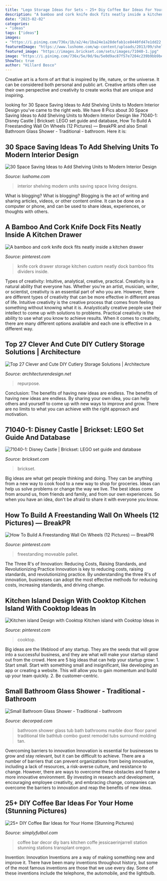 ```yaml
---
title: "Lego Storage Ideas For Sets ~ 25+ Diy Coffee Bar Ideas For Your Home (stunning Pictures)"
description: "A bamboo and cork knife dock fits neatly inside a kitchen drawer"
date: "2023-02-02"
categories:
- "ideas"
tags: ["ideas"]
images:
- "https://i.pinimg.com/736x/1b/a2/4e/1ba24e1a28defab1ce8440fd47e1dd22.jpg"
featuredImage: "https://www.lushome.com/wp-content/uploads/2013/09/shelving-units-wall-shelves-interior-design-ideas-7.jpg"
featured_image: "https://images.brickset.com/sets/images/71040-1.jpg"
image: "https://i.pinimg.com/736x/5e/0d/9a/5e0d9ac87f57e7204c239b9bb9beb11a--kitchen-drawers-corks.jpg"
ShowToc: true
author: "Hillard Bosco"
---
```



Creative art is a form of art that is inspired by life, nature, or the universe. It can be considered both personal and public art. Creative artists often use their own perspective and creativity to create works that are unique and inspiring.

	

		
looking for 30 Space Saving Ideas to Add Shelving Units to Modern Interior Design you've came to the right web. We have 8 Pics about 30 Space Saving Ideas to Add Shelving Units to Modern Interior Design like 71040-1: Disney Castle | Brickset: LEGO set guide and database, How To Build A Freestanding Wall On Wheels (12 Pictures) — BreakPR and also Small Bathroom Glass Shower - Traditional - bathroom. Here it is:
		
    
## 30 Space Saving Ideas To Add Shelving Units To Modern Interior Design

<img loading=lazy src="https://www.lushome.com/wp-content/uploads/2013/09/shelving-units-wall-shelves-interior-design-ideas-7.jpg" onerror="this.onerror=null;this.src='https://tse1.mm.bing.net/th?id=OIP.fLI4pwvSdNzwtjJTdU_3-QHaJ3&amp;pid=15.1';" alt="30 Space Saving Ideas to Add Shelving Units to Modern Interior Design">

_Source: lushome.com_

>interior shelving modern units saving space living designs. 

	

What is blogging?
What is blogging? Blogging is the act of writing and sharing articles, videos, or other content online. It can be done on a computer or phone, and can be used to share ideas, experiences, or thoughts with others.

    
## A Bamboo And Cork Knife Dock Fits Neatly Inside A Kitchen Drawer

<img loading=lazy src="https://i.pinimg.com/736x/5e/0d/9a/5e0d9ac87f57e7204c239b9bb9beb11a--kitchen-drawers-corks.jpg" onerror="this.onerror=null;this.src='https://tse4.mm.bing.net/th?id=OIP.r1i99xTJON2Z6G3S2gzdvwHaLH&amp;pid=15.1';" alt="A bamboo and cork knife dock fits neatly inside a kitchen drawer">

_Source: pinterest.com_

>knife cork drawer storage kitchen custom neatly dock bamboo fits dividers inside. 

	

Types of creativity: Intuitive, analytical, creative, practical.
Creativity is a natural ability that everyone has. Whether you're an artist, musician, writer, or scientist, creativity is an essential part of who you are. However, there are different types of creativity that can be more effective in different areas of life. Intuitive creativity is the creative process that comes from feeling something without knowing what it is. Analystically creative people use their intellect to come up with solutions to problems. Practical creativity is the ability to use what you know to achieve results. When it comes to creativity, there are many different options available and each one is effective in a different way.

    
## Top 27 Clever And Cute DIY Cutlery Storage Solutions | Architecture

<img loading=lazy src="https://cdn.architecturendesign.net/wp-content/uploads/2015/05/AD-Cutlery-Storage-Ideas-7.jpg" onerror="this.onerror=null;this.src='https://tse4.mm.bing.net/th?id=OIP.DxXJLoFZfUWIWd8vavnr2AHaJ4&amp;pid=15.1';" alt="Top 27 Clever and Cute DIY Cutlery Storage Solutions | Architecture">

_Source: architecturendesign.net_

>repurpose. 

	

Conclusion: The benefits of having new ideas are endless.
The benefits of having new ideas are endless. By sharing your own idea, you can help others and yourself to come up with new ways to improve and grow. There are no limits to what you can achieve with the right approach and motivation.

    
## 71040-1: Disney Castle | Brickset: LEGO Set Guide And Database

<img loading=lazy src="https://images.brickset.com/sets/images/71040-1.jpg" onerror="this.onerror=null;this.src='https://tse1.mm.bing.net/th?id=OIP.Zrdbq9ELCKjfhU_0SWf9wAAAAA&amp;pid=15.1';" alt="71040-1: Disney Castle | Brickset: LEGO set guide and database">

_Source: brickset.com_

>brickset. 

	

Big ideas are what get people thinking and doing. They can be anything from a new way to cook food to a new way to shop for groceries. Ideas can help us solve problems or change the way we live. The best ideas come from around us, from friends and family, and from our own experiences. So when you have an idea, don't be afraid to share it with everyone you know.

    
## How To Build A Freestanding Wall On Wheels (12 Pictures) — BreakPR

<img loading=lazy src="https://i.pinimg.com/736x/1b/a2/4e/1ba24e1a28defab1ce8440fd47e1dd22.jpg" onerror="this.onerror=null;this.src='https://tse4.mm.bing.net/th?id=OIP.NBs39JCoDNW3XUVwcNPkNgHaJ3&amp;pid=15.1';" alt="How To Build A Freestanding Wall On Wheels (12 Pictures) — BreakPR">

_Source: pinterest.com_

>freestanding moveable pallet. 

	

The Three R's of Innovation: Reducing Costs, Raising Standards, and Revolutionizing Practice
Innovation is key to reducing costs, raising standards, and revolutionizing practice. By understanding the three R's of innovation, businesses can adopt the most effective methods for reducing costs, increasing standards, and driving change.

    
## Kitchen Island Design With Cooktop Kitchen Island With Cooktop Ideas In

<img loading=lazy src="https://i.pinimg.com/736x/18/02/dc/1802dc51d6170dc818b38936440d6037.jpg" onerror="this.onerror=null;this.src='https://tse2.mm.bing.net/th?id=OIP.yTV-C7XbskKWWjB1K5xTyQAAAA&amp;pid=15.1';" alt="Kitchen island Design with Cooktop Kitchen island with Cooktop Ideas in">

_Source: pinterest.com_

>cooktop. 

	

Big ideas are the lifeblood of any startup. They are the seeds that will grow into a successful business, and they are what will make your startup stand out from the crowd. Here are 5 big ideas that can help your startup grow: 1. Start small. Start with something small and insignificant, like developing an app or creating a website. This will allow you to gain momentum and build up your team quickly. 2. Be customer-centric.

    
## Small Bathroom Glass Shower - Traditional - Bathroom

<img loading=lazy src="https://cdn.decorpad.com/photos/2013/02/07/dde626d77c75.jpeg" onerror="this.onerror=null;this.src='https://tse2.mm.bing.net/th?id=OIP.wgZC9_PjiNNwvI22jLav-gHaJ4&amp;pid=15.1';" alt="Small Bathroom Glass Shower - Traditional - bathroom">

_Source: decorpad.com_

>bathroom shower glass tub bath bathrooms marble door floor panel traditional tile bathtub combo guest remodel tubs surround molding tan. 

	

Overcoming barriers to innovation
Innovation is essential for businesses to grow and stay relevant, but it can be difficult to achieve. There are a number of barriers that can prevent organizations from being innovative, including a lack of resources, a risk-averse culture, and resistance to change.
However, there are ways to overcome these obstacles and foster a more innovative environment. By investing in research and development, encouraging employee creativity, and embracing change, companies can overcome the barriers to innovation and reap the benefits of new ideas.

    
## 25+ DIY Coffee Bar Ideas For Your Home (Stunning Pictures)

<img loading=lazy src="http://simplyfutbol.com/wp-content/uploads/2017/04/word-image.jpeg" onerror="this.onerror=null;this.src='https://tse4.mm.bing.net/th?id=OIP.wdmOrMZrixDYhsxGaRL5lAHaLH&amp;pid=15.1';" alt="25+ DIY Coffee Bar Ideas for Your Home (Stunning Pictures)">

_Source: simplyfutbol.com_

>coffee bar decor diy bars kitchen coffe jessicaerinjarrell station stunning stations transplant oregon. 

	

Invention: Innovation
Inventions are a way of making something new and improve it. There have been many inventions throughout history, but some of the most famous inventions are those that we use every day. Some of these inventions include the telephone, the automobile, and the lightbulb.

